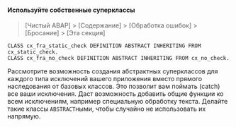 #### Используйте собственные суперклассы

> [Чистый ABAP] > [Содержание] > [Обработка ошибок] > [Бросание] > [Эта секция]

```ABAP
CLASS cx_fra_static_check DEFINITION ABSTRACT INHERITING FROM cx_static_check.
CLASS cx_fra_no_check DEFINITION ABSTRACT INHERITING FROM cx_no_check.
```

Рассмотрите возможность создания абстрактных суперклассов для каждого типа исключений вашего приложения 
вместо прямого наследования от базовых классов. 
Это позволит вам поймать \(catch\) все ваши исключения. 
Даст возможность добавить общие функции ко всем исключениям, например специальную обработку текста. 
Делайте такие классы `ABSTRACT`ными, чтобы случайно не использовать их напрямую.